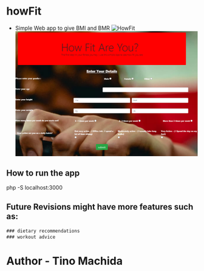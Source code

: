 # howFit
- Simple Web app to give BMI and BMR
![HowFit](https://user-images.githubusercontent.com/35926620/84484225-18bb7e00-ac60-11ea-8706-29b7013d60ba.PNG)
![](assets/img/HowFit.png)

## How to run the app
php -S localhost:3000

## Future Revisions might have more features such as:
    ### dietary recommendations 
    ### workout advice
    
   # Author - Tino Machida
